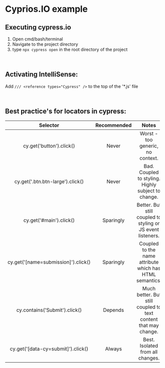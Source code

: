 # Cyprios.IO example

## Executing cypress.io
1. Open cmd/bash/terminal
2. Navigate to the project directory
3. type `npx cypress open` in the root directory of the project

<br>

## Activating IntelliSense:
Add `/// <reference types="Cypress" />` to the top of the '*.js' file

<br> 

## Best practice's for locators in cypress:
|               Selector              | Recommended |                              Notes                              |   |   |
|:-----------------------------------:|:-----------:|:---------------------------------------------------------------:|---|---|
| cy.get('button').click()            |  Never      | Worst - too generic, no context.                                |   |   |
| cy.get('.btn.btn-large').click()    |  Never      | Bad. Coupled to styling. Highly subject to change.              |   |   |
| cy.get('#main').click()             |  Sparingly  | Better. But still coupled to styling or JS event listeners.     |   |   |
| cy.get('[name=submission]').click() |  Sparingly  | Coupled to the name attribute which has HTML semantics.         |   |   |
| cy.contains('Submit').click()       |  Depends    | Much better. But still coupled to text content that may change. |   |   |
| cy.get('[data-cy=submit]').click()  |  Always     | Best. Isolated from all changes.                                |   |   |